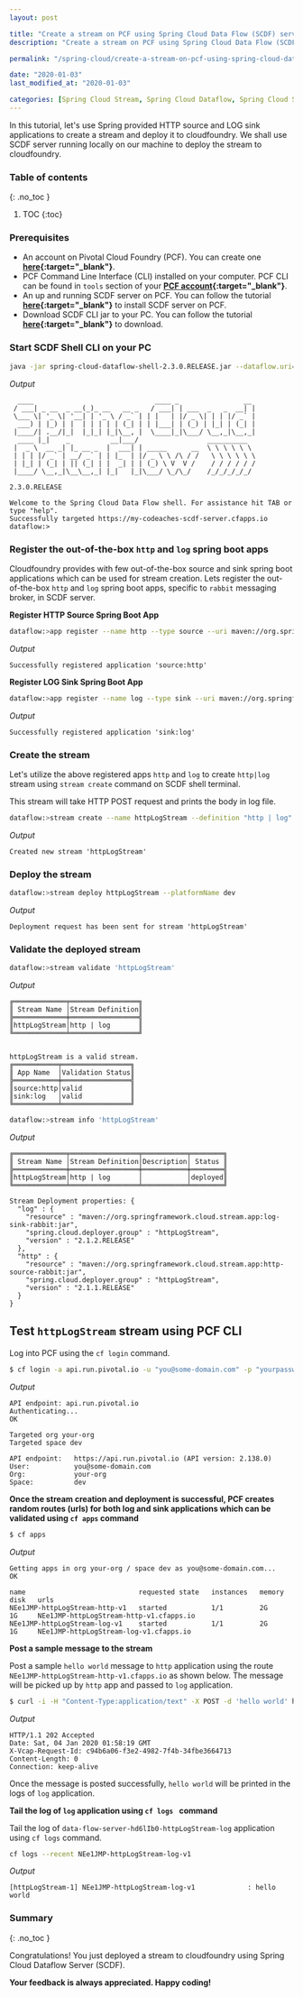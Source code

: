 ```yaml
---
layout: post

title: "Create a stream on PCF using Spring Cloud Data Flow (SCDF) server"
description: "Create a stream on PCF using Spring Cloud Data Flow (SCDF) server"

permalink: "/spring-cloud/create-a-stream-on-pcf-using-spring-cloud-data-flow-server"

date: "2020-01-03"
last_modified_at: "2020-01-03"

categories: [Spring Cloud Stream, Spring Cloud Dataflow, Spring Cloud Skipper, Pivotal Cloud Foundry]
---
```


In this tutorial, let's use Spring provided HTTP source and LOG sink applications to create a stream and deploy it to cloudfoundry. We shall use SCDF server running locally on our machine to deploy the stream to cloudfoundry.<!-- excerpt end -->

### **Table of contents**
{: .no_toc }

1. TOC
{:toc}

### **Prerequisites**

 - An account on Pivotal Cloud Foundry (PCF). You can create one **[here](https://console.run.pivotal.io/){:target="_blank"}**.
 - PCF Command Line Interface (CLI) installed on your computer. PCF CLI can be found in `tools` section of your **[PCF account](https://console.run.pivotal.io/tools){:target="_blank"}**.
 - An up and running SCDF server on PCF. You can follow the tutorial **[here](/spring-cloud/install-spring-cloud-dataflow-server-and-skipper-server){:target="_blank"}** to install SCDF server on PCF.
 - Download SCDF CLI jar to your PC. You can follow the tutorial **[here](/spring-cloud/install-spring-cloud-dataflow-server-and-skipper-server){:target="_blank"}** to download.

### **Start SCDF Shell CLI on your PC**

```sh
java -jar spring-cloud-dataflow-shell-2.3.0.RELEASE.jar --dataflow.uri=https://my-codeaches-scdf-server.cfapps.io --dataflow.username=user001 --dataflow.password=pass001 --skip-ssl-validation=true
```

*Output*

```log
  ____                              ____ _                __
 / ___| _ __  _ __(_)_ __   __ _   / ___| | ___  _   _  __| |
 \___ \| '_ \| '__| | '_ \ / _` | | |   | |/ _ \| | | |/ _` |
  ___) | |_) | |  | | | | | (_| | | |___| | (_) | |_| | (_| |
 |____/| .__/|_|  |_|_| |_|\__, |  \____|_|\___/ \__,_|\__,_|
  ____ |_|    _          __|___/                 __________
 |  _ \  __ _| |_ __ _  |  ___| | _____      __  \ \ \ \ \ \
 | | | |/ _` | __/ _` | | |_  | |/ _ \ \ /\ / /   \ \ \ \ \ \
 | |_| | (_| | || (_| | |  _| | | (_) \ V  V /    / / / / / /
 |____/ \__,_|\__\__,_| |_|   |_|\___/ \_/\_/    /_/_/_/_/_/

2.3.0.RELEASE

Welcome to the Spring Cloud Data Flow shell. For assistance hit TAB or type "help".
Successfully targeted https://my-codeaches-scdf-server.cfapps.io
dataflow:>
```

### **Register the out-of-the-box `http` and `log` spring boot apps**

Cloudfoundry provides with few out-of-the-box source and sink spring boot applications which can be used for stream creation. Lets register the out-of-the-box `http` and `log` spring boot apps, specific to `rabbit` messaging broker, in SCDF server.

**Register HTTP Source Spring Boot App**

```sh
dataflow:>app register --name http --type source --uri maven://org.springframework.cloud.stream.app:http-source-rabbit:2.1.1.RELEASE
```

*Output*

```log
Successfully registered application 'source:http'
```

**Register LOG Sink Spring Boot App**

```sh
dataflow:>app register --name log --type sink --uri maven://org.springframework.cloud.stream.app:log-sink-rabbit:2.1.2.RELEASE
```

*Output*

```log
Successfully registered application 'sink:log'
```

### **Create the stream**

Let's utilize the above registered apps `http` and `log` to create `http|log` stream using `stream create` command on SCDF shell terminal. 

This stream  will take HTTP POST request and prints the body in log file.

```sh
dataflow:>stream create --name httpLogStream --definition "http | log"
```

*Output*

```log
Created new stream 'httpLogStream'
```

### **Deploy the stream**

```sh
dataflow:>stream deploy httpLogStream --platformName dev
```

*Output*

```log
Deployment request has been sent for stream 'httpLogStream'
```

### **Validate the deployed stream**

```sh
dataflow:>stream validate 'httpLogStream'
```

*Output*

```log
╔═════════════╤═════════════════╗
║ Stream Name │Stream Definition║
╠═════════════╪═════════════════╣
║httpLogStream│http | log       ║
╚═════════════╧═════════════════╝


httpLogStream is a valid stream.
╔═══════════╤═════════════════╗
║ App Name  │Validation Status║
╠═══════════╪═════════════════╣
║source:http│valid            ║
║sink:log   │valid            ║
╚═══════════╧═════════════════╝
```

```sh
dataflow:>stream info 'httpLogStream'
```

*Output*

```log
╔═════════════╤═════════════════╤═══════════╤════════╗
║ Stream Name │Stream Definition│Description│ Status ║
╠═════════════╪═════════════════╪═══════════╪════════╣
║httpLogStream│http | log       │           │deployed║
╚═════════════╧═════════════════╧═══════════╧════════╝

Stream Deployment properties: {
  "log" : {
    "resource" : "maven://org.springframework.cloud.stream.app:log-sink-rabbit:jar",
    "spring.cloud.deployer.group" : "httpLogStream",
    "version" : "2.1.2.RELEASE"
  },
  "http" : {
    "resource" : "maven://org.springframework.cloud.stream.app:http-source-rabbit:jar",
    "spring.cloud.deployer.group" : "httpLogStream",
    "version" : "2.1.1.RELEASE"
  }
}
```

## **Test `httpLogStream` stream using PCF CLI**

Log into PCF using the `cf login` command.

```sh
$ cf login -a api.run.pivotal.io -u "you@some-domain.com" -p "yourpassword"  -o "your-org" -s "dev"
```

*Output*

```log
API endpoint: api.run.pivotal.io
Authenticating...
OK

Targeted org your-org
Targeted space dev

API endpoint:   https://api.run.pivotal.io (API version: 2.138.0)
User:           you@some-domain.com
Org:            your-org
Space:          dev
```

**Once the stream creation and deployment is successful, PCF creates random routes (urls) for both log and sink applications which can be validated using `cf apps` command**

```sh
$ cf apps
```

*Output*

```log
Getting apps in org your-org / space dev as you@some-domain.com...
OK

name                            requested state   instances   memory   disk   urls
NEe1JMP-httpLogStream-http-v1   started           1/1         2G       1G     NEe1JMP-httpLogStream-http-v1.cfapps.io
NEe1JMP-httpLogStream-log-v1    started           1/1         2G       1G     NEe1JMP-httpLogStream-log-v1.cfapps.io
```

**Post a sample message to the stream**

Post a sample `hello world` message to `http` application using the route `NEe1JMP-httpLogStream-http-v1.cfapps.io` as shown below. The message will be picked up by `http` app and passed to `log` application.

```sh
$ curl -i -H "Content-Type:application/text" -X POST -d 'hello world' https://NEe1JMP-httpLogStream-http-v1.cfapps.io
```

*Output*

```log
HTTP/1.1 202 Accepted
Date: Sat, 04 Jan 2020 01:58:19 GMT
X-Vcap-Request-Id: c94b6a06-f3e2-4982-7f4b-34fbe3664713
Content-Length: 0
Connection: keep-alive
```

Once the message is posted successfully, `hello world` will be printed in the logs of `log` application.

**Tail the log of ``log`` application using ``cf logs `` command**

Tail the log of ``data-flow-server-hd6lIb0-httpLogStream-log`` application using `cf logs` command.

```sh
cf logs --recent NEe1JMP-httpLogStream-log-v1
```

*Output*

```log
[httpLogStream-1] NEe1JMP-httpLogStream-log-v1             : hello world
```

### **Summary**
{: .no_toc }

Congratulations! You just deployed a stream to cloudfoundry using Spring Cloud Dataflow Server (SCDF).

**Your feedback is always appreciated. Happy coding!**